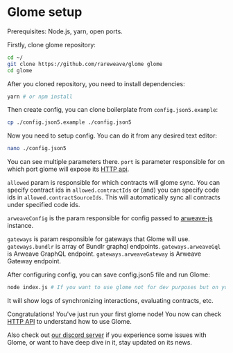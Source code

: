 # Glome setup

Prerequisites: Node.js, yarn, open ports.

Firstly, clone glome repository:

```sh
cd ~/
git clone https://github.com/rareweave/glome glome
cd glome 
```

After you cloned repository, you need to install dependencies:

```sh
yarn # or npm install
```

Then create config, you can clone boilerplate from `config.json5.example`:

```sh
cp ./config.json5.example ./config.json5
```

Now you need to setup config. You can do it from any desired text editor: 
```sh
nano ./config.json5
```

You can see multiple parameters there. `port` is parameter responsible for on which port glome will expose its [HTTP api](./API.md).

`allowed` param is responsible for which contracts will glome sync. You can specify contract ids in `allowed.contractIds` or (and) you can specify code ids in `allowed.contractSourceIds`. This will automatically sync all contracts under specified code ids.

`arweaveConfig` is the param responsible for config passed to [arweave-js](https://github.com/ArweaveTeam/arweave-js) instance.

`gateways` is param responsible for gateways that Glome will use.
`gateways.bundlr` is array of Bundlr graphql endpoints. 
`gateways.arweaveGql` is Arweave GraphQL endpoint.
`gateways.arweaveGateway` is Arweave Gateway endpoint.

After configuring config, you can save config.json5 file and run Glome:

```sh
node index.js # If you want to use glome not for dev purposes but on your production environment, it's very good idea to configure it as a daemon or use process managing services like pm2 to run it in background 
```

It will show logs of synchronizing interactions, evaluating contracts, etc. 

Congratulations! You've just run your first glome node! You now can check [HTTP API](./API.md) to understand how to use Glome. 

Also check out [our discord server](https://discord.gg/2esZrmXsqs) if you experience some issues with Glome, or want to have deep dive in it, stay updated on its news.